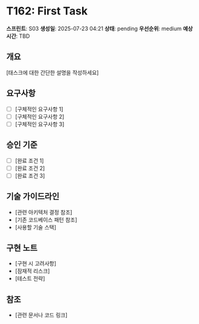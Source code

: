 # T162: First Task

**스프린트**: S03
**생성일**: 2025-07-23 04:21
**상태**: pending
**우선순위**: medium
**예상 시간**: TBD

## 개요

[태스크에 대한 간단한 설명을 작성하세요]

## 요구사항

- [ ] [구체적인 요구사항 1]
- [ ] [구체적인 요구사항 2]
- [ ] [구체적인 요구사항 3]

## 승인 기준

- [ ] [완료 조건 1]
- [ ] [완료 조건 2]
- [ ] [완료 조건 3]

## 기술 가이드라인

- [관련 아키텍처 결정 참조]
- [기존 코드베이스 패턴 참조]
- [사용할 기술 스택]

## 구현 노트

- [구현 시 고려사항]
- [잠재적 리스크]
- [테스트 전략]

## 참조

- [관련 문서나 코드 링크]

